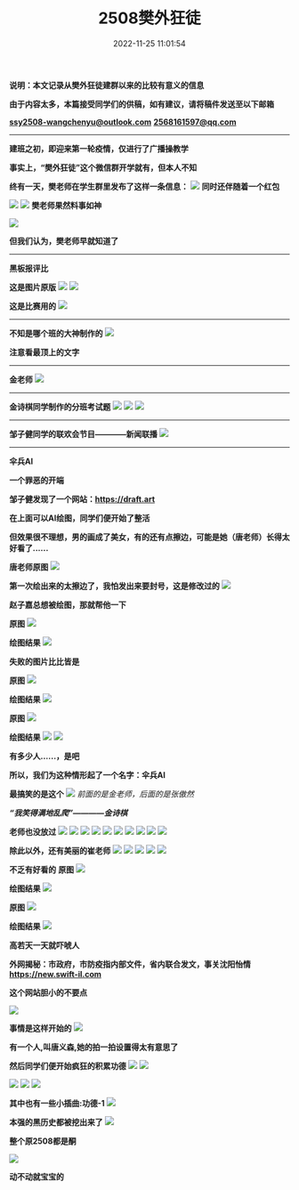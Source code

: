 ﻿---
title: 2508樊外狂徒
date: 2022-11-25 11:01:54
tags: 樊外狂徒
---
**说明：本文记录从樊外狂徒建群以来的比较有意义的信息**

**由于内容太多，本篇接受同学们的供稿，如有建议，请将稿件发送至以下邮箱**

**ssy2508-wangchenyu@outlook.com**
**2568161597@qq.com**

***

**建班之初，即迎来第一轮疫情，仅进行了广播操教学**

**事实上，“樊外狂徒”这个微信群开学就有，但本人不知**

**终有一天，樊老师在学生群里发布了这样一条信息：**
![](https://pic.imgdb.cn/item/63805d5616f2c2beb16aa7f3.jpg)
**同时还伴随着一个红包**

![](https://pic.imgdb.cn/item/63805d5616f2c2beb16aa7fc.jpg)
![](https://pic.imgdb.cn/item/63805d5616f2c2beb16aa806.jpg)
**樊老师果然料事如神**

![](https://pic.imgdb.cn/item/63805d5616f2c2beb16aa7f0.jpg)

**但我们认为，樊老师早就知道了**

***

**黑板报评比**

**这是图片原版**
![](https://pic.imgdb.cn/item/63805e4f16f2c2beb16bc174.jpg)
![](https://pic.imgdb.cn/item/63805e4f16f2c2beb16bc17c.jpg)

**这是比赛用的**
![](https://pic.imgdb.cn/item/638052ec16f2c2beb158758d.png)

***

**不知是哪个班的大神制作的**
![](https://pic.imgdb.cn/item/63805e4f16f2c2beb16bc16c.jpg)

**注意看最顶上的文字**

***

**金老师**
![](https://pic.imgdb.cn/item/63805e4f16f2c2beb16bc184.jpg)

***

**金诗棋同学制作的分班考试题**
![](https://pic.imgdb.cn/item/638052ec16f2c2beb15875be.png)
![](https://pic.imgdb.cn/item/638052ec16f2c2beb15875cb.png)
![](https://pic.imgdb.cn/item/638052ec16f2c2beb15875d9.png)

***

**邹子健同学的联欢会节目————新闻联播**
![](https://pic.imgdb.cn/item/638052ec16f2c2beb1587592.png)

***

**伞兵AI**

**一个罪恶的开端**

**邹子健发现了一个网站：https://draft.art**

**在上面可以AI绘图，同学们便开始了整活**

**但效果很不理想，男的画成了美女，有的还有点擦边，可能是她（唐老师）长得太好看了......**

**唐老师原图**
![](https://pic.imgdb.cn/item/638401a216f2c2beb1e0383b.jpg)

**第一次绘出来的太擦边了，我怕发出来要封号，这是修改过的**
![](https://pic.imgdb.cn/item/638401a116f2c2beb1e03771.jpg)

**赵子嘉总想被绘图，那就帮他一下**

**原图**
![](https://pic.imgdb.cn/item/6384019c16f2c2beb1e030fe.jpg)

**绘图结果**
![](https://pic.imgdb.cn/item/6384019f16f2c2beb1e03403.jpg)

**失败的图片比比皆是**

**原图**
![](https://pic.imgdb.cn/item/638401a016f2c2beb1e03527.jpg)

**绘图结果**
![](https://pic.imgdb.cn/item/638401a016f2c2beb1e0350a.jpg)

**原图**
![](https://pic.imgdb.cn/item/638401a116f2c2beb1e037ee.jpg)

**绘图结果**
![](https://pic.imgdb.cn/item/638401a016f2c2beb1e0362b.jpg)
![](https://pic.imgdb.cn/item/638401a116f2c2beb1e03740.jpg)

**有多少人......，是吧**

**所以，我们为这种情形起了一个名字：伞兵AI**

**最搞笑的是这个**
![](https://pic.imgdb.cn/item/638401a016f2c2beb1e0349f.jpg)
*前面的是金老师，后面的是张傲然*

***“我笑得满地乱爬”————金诗棋***

**老师也没放过**
![](https://pic.imgdb.cn/item/6384019816f2c2beb1e02da3.jpg)
![](https://pic.imgdb.cn/item/6384019716f2c2beb1e02c5a.jpg)
![](https://pic.imgdb.cn/item/638401a016f2c2beb1e034b6.jpg)
![](https://pic.imgdb.cn/item/638401a016f2c2beb1e0360d.jpg)
![](https://pic.imgdb.cn/item/6384019616f2c2beb1e02bc4.jpg)
![](https://pic.imgdb.cn/item/6384019e16f2c2beb1e03230.jpg)
![](https://pic.imgdb.cn/item/638401a116f2c2beb1e036b1.jpg)
![](https://pic.imgdb.cn/item/638401a116f2c2beb1e037a6.jpg)
![](https://pic.imgdb.cn/item/638401a116f2c2beb1e03724.jpg)
![](https://pic.imgdb.cn/item/638401a116f2c2beb1e037d9.jpg)

**除此以外，还有美丽的崔老师**
![](https://pic.imgdb.cn/item/6384019a16f2c2beb1e02f5c.jpg)
![](https://pic.imgdb.cn/item/638401a116f2c2beb1e036c1.jpg)
![](https://pic.imgdb.cn/item/6384019f16f2c2beb1e0344a.jpg)
![](https://pic.imgdb.cn/item/638401a116f2c2beb1e03774.jpg)
![](https://pic.imgdb.cn/item/6384019e16f2c2beb1e032c0.jpg)

**不乏有好看的**
**原图**
![](https://pic.imgdb.cn/item/6384019e16f2c2beb1e031d5.jpg)

**绘图结果**
![](https://pic.imgdb.cn/item/6384019f16f2c2beb1e03354.jpg)

**原图**
![](https://pic.imgdb.cn/item/638401a116f2c2beb1e0369d.jpg)

**绘图结果**
![](https://pic.imgdb.cn/item/6384019816f2c2beb1e02d01.jpg)

**高若天一天就吓唬人**

**外网揭秘：市政府，市防疫指内部文件，省内联合发文，事关沈阳怡情 https://new.swift-il.com**

**这个网站胆小的不要点**

![](https://pic.imgdb.cn/item/638595c916f2c2beb11d8405.gif)

**事情是这样开始的**
![](https://pic.imgdb.cn/item/6385e83116f2c2beb1ac7eb2.png)

**有一个人,叫唐义森,她的拍一拍设置得太有意思了**

**然后同学们便开始疯狂的积累功德**
![](https://pic.imgdb.cn/item/6385e89b16f2c2beb1ad4d05.png)
![](https://pic.imgdb.cn/item/6385e8a816f2c2beb1ad6c2e.png)

![](https://pic.imgdb.cn/item/6385e8d816f2c2beb1add908.png)
![](https://pic.imgdb.cn/item/6385e8e216f2c2beb1adf184.png)
![](https://pic.imgdb.cn/item/6385e8f116f2c2beb1ae15a8.png)

**其中也有一些小插曲:功德-1**
![](https://pic.imgdb.cn/item/6385e8f816f2c2beb1ae2649.png)

**本强的黑历史都被挖出来了**
![](https://pic.imgdb.cn/item/6385e8cd16f2c2beb1adbe42.jpg)

**整个原2508都是酮**

![](https://pic.imgdb.cn/item/6386b60a16f2c2beb1ab06b9.png)

**动不动就宝宝的**